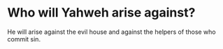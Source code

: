 # Who will Yahweh arise against?

He will arise against the evil house and against the helpers of those who commit sin.

